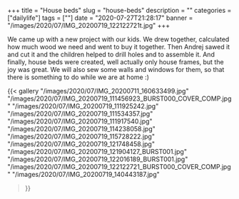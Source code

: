 +++
title = "House beds"
slug = "house-beds"
description = ""
categories = ["dailylife"]
tags = [""]
date = "2020-07-27T21:28:17"
banner = "/images/2020/07/IMG_20200719_122122721t.jpg"
+++

We came up with a new project with our kids. We drew together, calculated how much wood we need and went to buy it together. Then Andrej sawed it and cut it and the children helped to drill holes and to assemble it. And finally, house beds were created, well actually only house frames, but the joy was great. We will also sew some walls and windows for them, so that there is something to do while we are at home :)


{{< gallery
  "/images/2020/07/IMG_20200711_160633499.jpg"
  "/images/2020/07/IMG_20200719_111456923_BURST000_COVER_COMP.jpg"
  "/images/2020/07/IMG_20200719_111925242.jpg"
  "/images/2020/07/IMG_20200719_111534357.jpg"
  "/images/2020/07/IMG_20200719_111917540.jpg"
  "/images/2020/07/IMG_20200719_114238058.jpg"
  "/images/2020/07/IMG_20200719_115728222.jpg"
  "/images/2020/07/IMG_20200719_121748458.jpg"
  "/images/2020/07/IMG_20200719_121904127_BURST001.jpg"
  "/images/2020/07/IMG_20200719_122016189_BURST001.jpg"
  "/images/2020/07/IMG_20200719_122122721_BURST000_COVER_COMP.jpg"
  "/images/2020/07/IMG_20200719_140443187.jpg"
>}}

